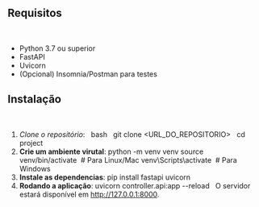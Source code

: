 ## Requisitos
 
- Python 3.7 ou superior
- FastAPI
- Uvicorn
- (Opcional) Insomnia/Postman para testes
  
## Instalação
 
1. *Clone o repositório*:
  bash
  git clone <URL_DO_REPOSITORIO>
  cd project
 
2. **Crie um ambiente virutal**:
python -m venv venv
source venv/bin/activate  # Para Linux/Mac
venv\Scripts\activate  # Para Windows
 
3. **Instale as dependencias**:
pip install fastapi uvicorn
 
4. **Rodando a aplicação**:
uvicorn controller.api:app --reload
 
O servidor estará disponível em http://127.0.0.1:8000.
 

